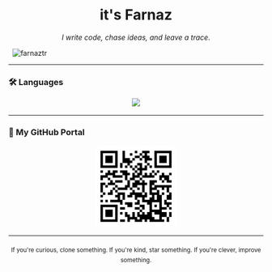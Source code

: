 <h1 align="center">it's Farnaz</h1>

<p align="center"><em>I write code, chase ideas, and leave a trace.</em>

  <img src="https://komarev.com/ghpvc/?username=farnaztr&label=Profile%20views&color=0e75b6&style=flat" alt="farnaztr" />

</p>


---

### 🛠 Languages

<p align="center">
  <img src="https://github-readme-stats.vercel.app/api/top-langs/?username=farnaztr&layout=compact" />
</p>

---

### 🔗 My GitHub Portal

<p align="center">
  <a href="https://github.com/farnaztr">
    <img src="https://github.com/Farnaztr/farnaztr/blob/main/QR%20CODE.png" alt="QR Code to my GitHub" width="160"/>
  </a>
</p>

---

<p align="center">
  <sub>If you're curious, clone something. If you're kind, star something. If you're clever, improve something.</sub>
</p>
